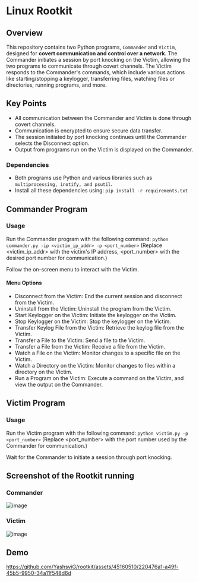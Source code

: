 # Linux Rootkit
## Overview
This repository contains two Python programs, `Commander` and `Victim`, designed for **covert communication and control over a network**. The Commander initiates a session by port knocking on the Victim, allowing the two programs to communicate through covert channels. The Victim responds to the Commander's commands, which include various actions like starting/stopping a keylogger, transferring files, watching files or directories, running programs, and more.

## Key Points
- All communication between the Commander and Victim is done through covert channels.
- Communication is encrypted to ensure secure data transfer.
- The session initiated by port knocking continues until the Commander selects the Disconnect option.
- Output from programs run on the Victim is displayed on the Commander.

### Dependencies
- Both programs use Python and various libraries such as `multiprocessing, inotify, and psutil`.
- Install all these dependencies using: `pip install -r requirements.txt`

## Commander Program
### Usage
Run the Commander program with the following command:
`python commander.py -ip <victim_ip_addr> -p <port_number>`
(Replace <victim_ip_addr> with the victim's IP address, <port_number> with the desired port number for communication.)

Follow the on-screen menu to interact with the Victim.

#### Menu Options
- Disconnect from the Victim: End the current session and disconnect from the Victim.
- Uninstall from the Victim: Uninstall the program from the Victim.
- Start Keylogger on the Victim: Initiate the keylogger on the Victim.
- Stop Keylogger on the Victim: Stop the keylogger on the Victim.
- Transfer Keylog File from the Victim: Retrieve the keylog file from the Victim.
- Transfer a File to the Victim: Send a file to the Victim.
- Transfer a File from the Victim: Receive a file from the Victim.
- Watch a File on the Victim: Monitor changes to a specific file on the Victim.
- Watch a Directory on the Victim: Monitor changes to files within a directory on the Victim.
- Run a Program on the Victim: Execute a command on the Victim, and view the output on the Commander.

## Victim Program
### Usage
Run the Victim program with the following command:
`python victim.py -p <port_number>`
(Replace <port_number> with the port number used by the Commander for communication.)

Wait for the Commander to initiate a session through port knocking.

## Screenshot of the Rootkit running
### Commander
![image](https://github.com/YashsviG/rootkit/assets/45160510/32f45dfe-0de8-480f-a9e1-98654252f6d4)

### Victim
![image](https://github.com/YashsviG/rootkit/assets/45160510/40411eaf-1eb1-471c-893c-bd48a315da39)

## Demo
https://github.com/YashsviG/rootkit/assets/45160510/220476a1-a49f-45b5-9950-34a11f548d6d

